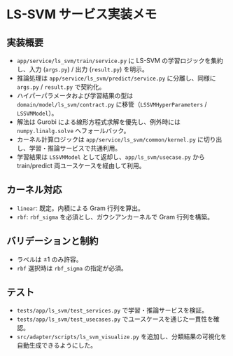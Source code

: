 # LS-SVM サービス実装メモ

## 実装概要
- `app/service/ls_svm/train/service.py` に LS-SVM の学習ロジックを集約し、入力 (`args.py`) / 出力 (`result.py`) を明示。
- 推論処理は `app/service/ls_svm/predict/service.py` に分離し、同様に `args.py` / `result.py` で契約化。
- ハイパーパラメータおよび学習結果の型は `domain/model/ls_svm/contract.py` に移管（`LSSVMHyperParameters` / `LSSVMModel`）。
- 解法は Gurobi による線形方程式求解を優先し、例外時には `numpy.linalg.solve` へフォールバック。
- カーネル計算ロジックは `app/service/ls_svm/common/kernel.py` に切り出し、学習・推論サービスで共通利用。
- 学習結果は `LSSVMModel` として返却し、`app/ls_svm/usecase.py` から train/predict 両ユースケースを経由して利用。

## カーネル対応
- `linear`: 既定。内積による Gram 行列を算出。
- `rbf`: `rbf_sigma` を必須とし、ガウシアンカーネルで Gram 行列を構築。

## バリデーションと制約
- ラベルは ±1 のみ許容。
- `rbf` 選択時は `rbf_sigma` の指定が必須。

## テスト
- `tests/app/ls_svm/test_services.py` で学習・推論サービスを検証。
- `tests/app/ls_svm/test_usecases.py` でユースケースを通じた一貫性を確認。
- `src/adapter/scripts/ls_svm_visualize.py` を追加し、分類結果の可視化を自動生成できるようにした。
